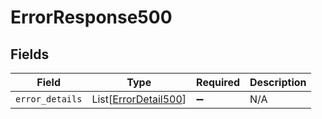 # ErrorResponse500


## Fields

| Field                                                         | Type                                                          | Required                                                      | Description                                                   |
| ------------------------------------------------------------- | ------------------------------------------------------------- | ------------------------------------------------------------- | ------------------------------------------------------------- |
| `error_details`                                               | List[[ErrorDetail500](../../models/errors/errordetail500.md)] | :heavy_minus_sign:                                            | N/A                                                           |